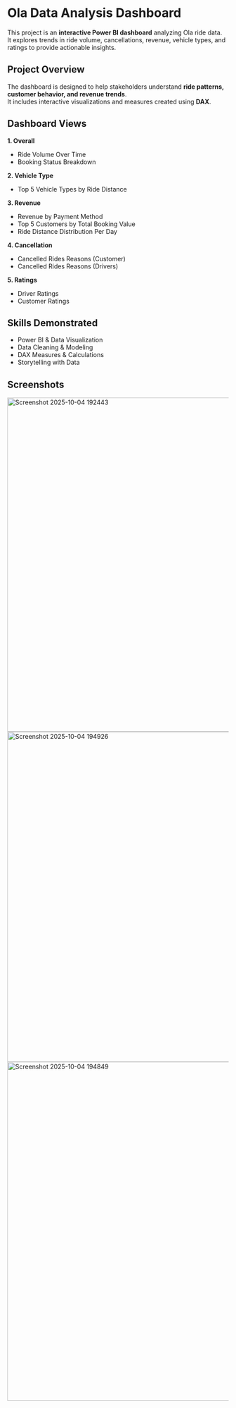 # Ola Data Analysis Dashboard

This project is an **interactive Power BI dashboard** analyzing Ola ride data.  
It explores trends in ride volume, cancellations, revenue, vehicle types, and ratings to provide actionable insights.

## Project Overview

The dashboard is designed to help stakeholders understand **ride patterns, customer behavior, and revenue trends**.  
It includes interactive visualizations and measures created using **DAX**.

## Dashboard Views

**1. Overall**
- Ride Volume Over Time  
- Booking Status Breakdown  

**2. Vehicle Type**
- Top 5 Vehicle Types by Ride Distance  

**3. Revenue**
- Revenue by Payment Method  
- Top 5 Customers by Total Booking Value  
- Ride Distance Distribution Per Day  

**4. Cancellation**
- Cancelled Rides Reasons (Customer)  
- Cancelled Rides Reasons (Drivers)  

**5. Ratings**
- Driver Ratings  
- Customer Ratings  

## Skills Demonstrated
- Power BI & Data Visualization  
- Data Cleaning & Modeling  
- DAX Measures & Calculations  
- Storytelling with Data  

## Screenshots
<img width="1346" height="759" alt="Screenshot 2025-10-04 192443" src="https://github.com/user-attachments/assets/c7e7d5eb-04c4-4955-a5fc-9245522c6457" />
<img width="1331" height="750" alt="Screenshot 2025-10-04 194926" src="https://github.com/user-attachments/assets/247796d0-87ce-4469-8614-332834443e46" />
<img width="1345" height="770" alt="Screenshot 2025-10-04 194849" src="https://github.com/user-attachments/assets/fc3fe399-7185-438e-a191-e4e62f5bfec0" />



